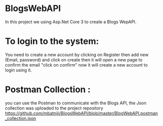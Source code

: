 # BlogsWebAPI
In this project we using Asp.Net Core 3 to create a Blogs WepAPI.
# To login to the system:
You need to create a new account by clicking on Register then add new (Email, password) and click on create then it will open a new page to confirm the email "click on confirm" now it will create a new account to login using it.
# Postman Collection :
you can use the Postman to communicate with the Blogs API, the Json collection was uploaded to the project repository  https://github.com/mbatniji/BlogsWebAPI/blob/master/BlogWebAPI.postman_collection.json

